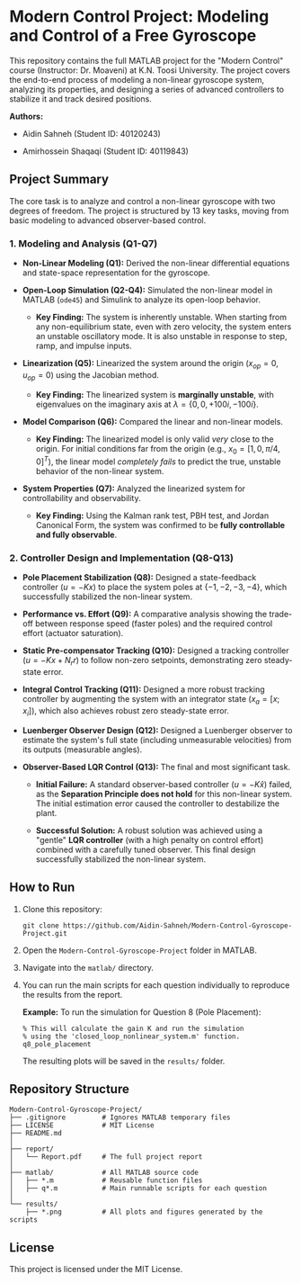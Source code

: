 Modern Control Project: Modeling and Control of a Free Gyroscope
================================================================

This repository contains the full MATLAB project for the "Modern Control" course (Instructor: Dr. Moaveni) at K.N. Toosi University. The project covers the end-to-end process of modeling a non-linear gyroscope system, analyzing its properties, and designing a series of advanced controllers to stabilize it and track desired positions.

**Authors:**

-   Aidin Sahneh (Student ID: 40120243)

-   Amirhossein Shaqaqi (Student ID: 40119843)


Project Summary
---------------

The core task is to analyze and control a non-linear gyroscope with two degrees of freedom. The project is structured by 13 key tasks, moving from basic modeling to advanced observer-based control.

### 1\. Modeling and Analysis (Q1-Q7)

-   **Non-Linear Modeling (Q1):** Derived the non-linear differential equations and state-space representation for the gyroscope.

-   **Open-Loop Simulation (Q2-Q4):** Simulated the non-linear model in MATLAB (`ode45`) and Simulink to analyze its open-loop behavior.

    -   **Key Finding:** The system is inherently unstable. When starting from any non-equilibrium state, even with zero velocity, the system enters an unstable oscillatory mode. It is also unstable in response to step, ramp, and impulse inputs.

-   **Linearization (Q5):** Linearized the system around the origin ($x_{op}=0, u_{op}=0$) using the Jacobian method.

    -   **Key Finding:** The linearized system is **marginally unstable**, with eigenvalues on the imaginary axis at $\lambda = \{0, 0, +100i, -100i\}$.

-   **Model Comparison (Q6):** Compared the linear and non-linear models.

    -   **Key Finding:** The linearized model is only valid *very* close to the origin. For initial conditions far from the origin (e.g., $x_0 = [1, 0, \pi/4, 0]^T$), the linear model *completely fails* to predict the true, unstable behavior of the non-linear system.

-   **System Properties (Q7):** Analyzed the linearized system for controllability and observability.

    -   **Key Finding:** Using the Kalman rank test, PBH test, and Jordan Canonical Form, the system was confirmed to be **fully controllable and fully observable**.

### 2\. Controller Design and Implementation (Q8-Q13)

-   **Pole Placement Stabilization (Q8):** Designed a state-feedback controller ($u=-Kx$) to place the system poles at $\{-1, -2, -3, -4\}$, which successfully stabilized the non-linear system.

-   **Performance vs. Effort (Q9):** A comparative analysis showing the trade-off between response speed (faster poles) and the required control effort (actuator saturation).

-   **Static Pre-compensator Tracking (Q10):** Designed a tracking controller ($u = -Kx + N_r r$) to follow non-zero setpoints, demonstrating zero steady-state error.

-   **Integral Control Tracking (Q11):** Designed a more robust tracking controller by augmenting the system with an integrator state ($x_a = [x; x_i]$), which also achieves robust zero steady-state error.

-   **Luenberger Observer Design (Q12):** Designed a Luenberger observer to estimate the system's full state (including unmeasurable velocities) from its outputs (measurable angles).

-   **Observer-Based LQR Control (Q13):** The final and most significant task.

    -   **Initial Failure:** A standard observer-based controller ($u=-K\hat{x}$) failed, as the **Separation Principle does not hold** for this non-linear system. The initial estimation error caused the controller to destabilize the plant.

    -   **Successful Solution:** A robust solution was achieved using a "gentle" **LQR controller** (with a high penalty on control effort) combined with a carefully tuned observer. This final design successfully stabilized the non-linear system.

How to Run
----------

1.  Clone this repository:

    ```
    git clone https://github.com/Aidin-Sahneh/Modern-Control-Gyroscope-Project.git

    ```

2.  Open the `Modern-Control-Gyroscope-Project` folder in MATLAB.

3.  Navigate into the `matlab/` directory.

4.  You can run the main scripts for each question individually to reproduce the results from the report.

    **Example:** To run the simulation for Question 8 (Pole Placement):

    ```
    % This will calculate the gain K and run the simulation
    % using the 'closed_loop_nonlinear_system.m' function.
    q8_pole_placement

    ```

    The resulting plots will be saved in the `results/` folder.

Repository Structure
--------------------

```
Modern-Control-Gyroscope-Project/
├── .gitignore         # Ignores MATLAB temporary files
├── LICENSE            # MIT License
├── README.md          
│
├── report/
│   └── Report.pdf     # The full project report
│
├── matlab/            # All MATLAB source code
│   ├── *.m            # Reusable function files
│   ├── q*.m           # Main runnable scripts for each question
│
└── results/
    ├── *.png          # All plots and figures generated by the scripts

```

License
-------

This project is licensed under the MIT License.
